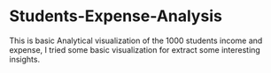 # Students-Expense-Analysis
This is basic Analytical visualization of the 1000 students income and expense, I tried some basic visualization for extract some interesting insights.
